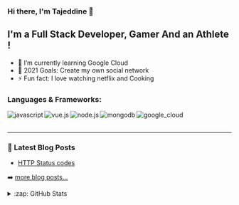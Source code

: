 ### Hi there, I'm Tajeddine 👋

## I'm a Full Stack Developer, Gamer And an Athlete !

- 🌱 I’m currently learning Google Cloud
- 🥅 2021 Goals: Create my own social network
- ⚡ Fun fact: I love watching netflix and Cooking

### Languages & Frameworks:

[<img align="left" alt="javascript" src="https://img.shields.io/badge/JavaScript-323330?style=for-the-badge&logo=javascript&logoColor=F7DF1E" />][website]
[<img align="left" alt="vue.js" src="https://img.shields.io/badge/Vue.js-35495E?style=for-the-badge&logo=vue.js&logoColor=4FC08D" />][website]
[<img align="left" alt="node.js" src="https://img.shields.io/badge/Node.js-43853D?style=for-the-badge&logo=node.js&logoColor=white" />][website]
[<img align="left" alt="mongodb" src="https://img.shields.io/badge/MongoDB-4EA94B?style=for-the-badge&logo=mongodb&logoColor=white" />][website]
[<img align="left" alt="google_cloud" src="https://img.shields.io/badge/Google_Cloud-4285F4?style=for-the-badge&logo=google-cloud&logoColor=white" />][website]

<br />
<br />

---

### 📕 Latest Blog Posts

<!-- BLOG-POST-LIST:START -->
- [HTTP Status codes](https://dev.to/tajeddine/http-status-codes-2m7n)
<!-- BLOG-POST-LIST:END -->

➡️ [more blog posts...](https://dev.to/tajeddine)

<details>
  <summary>:zap: GitHub Stats</summary>

<img align="left" alt="Tajeddine's GitHub Stats" src="https://github-readme-stats-git-master.tajeddine-js.vercel.app/api?username=tajeddine-js&count_private=true&show_icons=true&hide_border=true&bg_color=212121&title_color=29f709&&text_color=C9D1D9&icon_color=29f709" />

![Top Langs](https://github-readme-stats-git-master.tajeddine-js.vercel.app/api/top-langs/?username=tajeddine-js&count_private=true&hide_border=true&bg_color=212121&title_color=29f709&text_color=C9D1D9)

</details>

[website]: https://tajeddine.dev
[linkedin]: https://www.linkedin.com/in/tajeddine-zemzmi-alaoui-29b889167/
[dev.to]: https://dev.to/tajeddine
